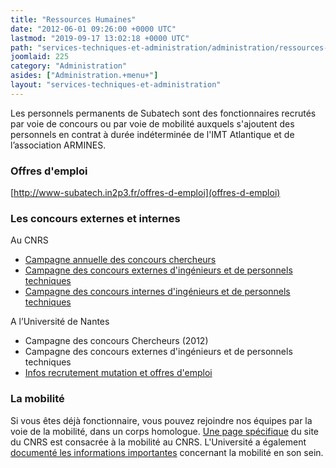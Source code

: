 ```yaml
---
title: "Ressources Humaines"
date: "2012-06-01 09:26:00 +0000 UTC"
lastmod: "2019-09-17 13:02:18 +0000 UTC"
path: "services-techniques-et-administration/administration/ressources-humaines.md"
joomlaid: 225
category: "Administration"
asides: ["Administration.+menu+"]
layout: "services-techniques-et-administration"
---
```

Les personnels permanents de Subatech sont des fonctionnaires recrutés par voie de concours ou par voie de mobilité auxquels s'ajoutent des personnels en contrat à durée indéterminée de l'IMT Atlantique et de l’association ARMINES.

### Offres d'emploi

[http://www-subatech.in2p3.fr/offres-d-emploi](offres-d-emploi)

### Les concours externes et internes

Au CNRS

*   [Campagne annuelle des concours chercheurs](http://www.dgdr.cnrs.fr/drhchercheurs/concoursch/default-fr.htm)
*   [Campagne des concours externes d'ingénieurs et de personnels techniques](http://www.dgdr.cnrs.fr/drh/concours/ita.htm)
*   [Campagne des concours internes d'ingénieurs et de personnels techniques](http://www.dgdr.cnrs.fr/drh/carriere/concint/concint.htm)

A l’Université de Nantes

*   Campagne des concours Chercheurs (2012)
*   Campagne des concours externes d'ingénieurs et de personnels techniques
*   [Infos recrutement mutation et offres d'emploi](http://www.univ-nantes.fr/63905073/0/fiche___pagelibre/&RH=RECR&RF=RECRUT)

### La mobilité

Si vous êtes déjà fonctionnaire, vous pouvez rejoindre nos équipes par la voie de la mobilité, dans un corps homologue. [Une page spécifique](http://www.dgdr.cnrs.fr/drh/mobilite/mob-cnrs.htm) du site du CNRS est consacrée à la mobilité au CNRS. L'Université a également [documenté les informations importantes](http://www.univ-nantes.fr/78974181/0/fiche___pagelibre/&RH=RECRUT&RF=MOB) concernant la mobilité en son sein.
